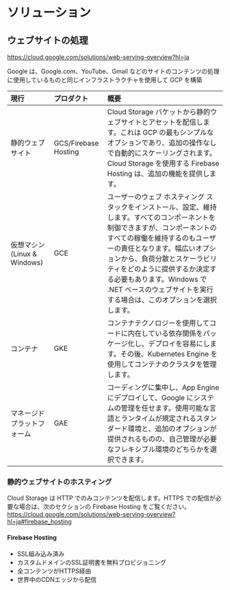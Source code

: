 # ソリューション

## ウェブサイトの処理

https://cloud.google.com/solutions/web-serving-overview?hl=ja

Google は、Google.com、YouTube、Gmail などのサイトのコンテンツの処理に使用しているものと同じインフラストラクチャを使用して GCP を構築

|現行|プロダクト|概要|
|:--|:--|:--|
|静的ウェブサイト|GCS/Firebase Hosting|Cloud Storage バケットから静的ウェブサイトとアセットを配信します。これは GCP の最もシンプルなオプションであり、追加の操作なしで自動的にスケーリングされます。Cloud Storage を使用する Firebase Hosting は、追加の機能を提供します。|
|仮想マシン(Linux & Windows)|GCE|ユーザーのウェブ ホスティング スタックをインストール、設定、維持します。すべてのコンポーネントを制御できますが、コンポーネントのすべての稼働を維持するのもユーザーの責任となります。幅広いオプションから、負荷分散とスケーラビリティをどのように提供するか決定する必要もあります。Windows で .NET ベースのウェブサイトを実行する場合は、このオプションを選択します。|
|コンテナ|GKE|コンテナテクノロジーを使用してコードに内在している依存関係をパッケージ化し、デプロイを容易にします。その後、Kubernetes Engine を使用してコンテナのクラスタを管理します。|
|マネージドプラットフォーム|GAE|コーディングに集中し、App Engine にデプロイして、Google にシステムの管理を任せます。使用可能な言語とランタイムが規定されるスタンダード環境と、追加のオプションが提供されるものの、自己管理が必要なフレキシブル環境のどちらかを選択できます。|

### 静的ウェブサイトのホスティング

Cloud Storage は HTTP でのみコンテンツを配信します。HTTPS での配信が必要な場合は、次のセクションの Firebase Hosting をご覧ください。
https://cloud.google.com/solutions/web-serving-overview?hl=ja#firebase_hosting

#### Firebase Hosting
- SSL組み込み済み
- カスタムドメインのSSL証明書を無料プロビジョニング
- 全コンテンツがHTTPS経由
- 世界中のCDNエッジから配信



